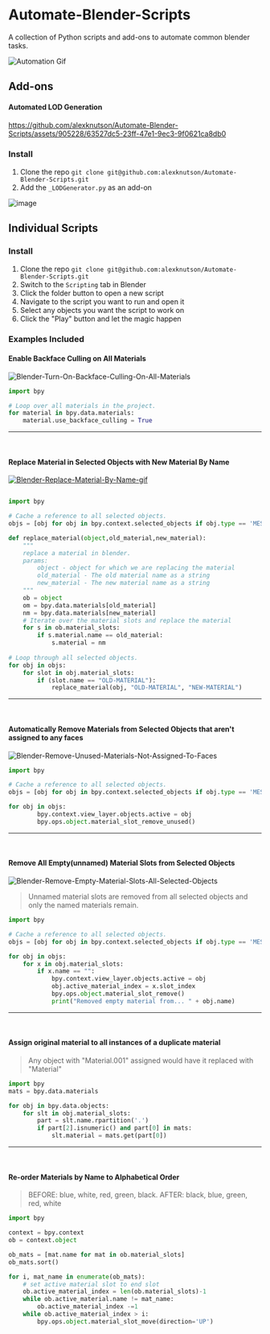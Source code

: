 # Automate-Blender-Scripts
A collection of Python scripts and add-ons to automate common blender tasks.

![Automation Gif](https://media2.giphy.com/media/1nR6fu93A17vWZbO9c/giphy.gif)

## Add-ons
#### Automated LOD Generation
https://github.com/alexknutson/Automate-Blender-Scripts/assets/905228/63527dc5-23ff-47e1-9ec3-9f0621ca8db0
### Install
1) Clone the repo `git clone git@github.com:alexknutson/Automate-Blender-Scripts.git`
2) Add the `_LODGenerator.py` as an add-on

![image](https://github.com/alexknutson/Automate-Blender-Scripts/assets/905228/d1f2c3b0-f912-4b8a-9e0e-59f76a26a1f8)


## Individual Scripts
### Install
1) Clone the repo `git clone git@github.com:alexknutson/Automate-Blender-Scripts.git`
2) Switch to the `Scripting` tab in Blender
3) Click the folder button to open a new script
4) Navigate to the script you want to run and open it
5) Select any objects you want the script to work on
6) Click the "Play" button and let the magic happen

### Examples Included

#### Enable Backface Culling on All Materials
![Blender-Turn-On-Backface-Culling-On-All-Materials](https://user-images.githubusercontent.com/905228/192082577-e1804815-29ce-4a18-93b3-b3a66838890d.gif)
```python
import bpy

# Loop over all materials in the project.
for material in bpy.data.materials:
    material.use_backface_culling = True
```

----
<br>

#### Replace Material in Selected Objects with New Material By Name

[![Blender-Replace-Material-By-Name-gif](https://user-images.githubusercontent.com/905228/192082785-24d546a0-33f8-47fb-8617-bf3ec2a1c772.gif)](https://user-images.githubusercontent.com/905228/192082698-1abf586f-fb14-4408-946e-d7533702489e.mp4)


```python

import bpy

# Cache a reference to all selected objects.
objs = [obj for obj in bpy.context.selected_objects if obj.type == 'MESH']

def replace_material(object,old_material,new_material):
    """
    replace a material in blender.
    params:
        object - object for which we are replacing the material
        old_material - The old material name as a string
        new_material - The new material name as a string
    """
    ob = object
    om = bpy.data.materials[old_material]
    nm = bpy.data.materials[new_material]
    # Iterate over the material slots and replace the material
    for s in ob.material_slots:
        if s.material.name == old_material:
            s.material = nm
            
# Loop through all selected objects.
for obj in objs:
    for slot in obj.material_slots:
        if (slot.name == "OLD-MATERIAL"):
            replace_material(obj, "OLD-MATERIAL", "NEW-MATERIAL")
```

----
<br>

#### Automatically Remove Materials from Selected Objects that aren't assigned to any faces
![Blender-Remove-Unused-Materials-Not-Assigned-To-Faces](https://user-images.githubusercontent.com/905228/192082924-1f154d50-796c-4e26-b213-06a4691dcf56.gif)
```python
import bpy

# Cache a reference to all selected objects.
objs = [obj for obj in bpy.context.selected_objects if obj.type == 'MESH']

for obj in objs:
        bpy.context.view_layer.objects.active = obj
        bpy.ops.object.material_slot_remove_unused()
```

----
<br>

#### Remove All Empty(unnamed) Material Slots from Selected Objects
![Blender-Remove-Empty-Material-Slots-All-Selected-Objects](https://user-images.githubusercontent.com/905228/192082974-8bd7af82-3fd8-4157-b01c-893621ac491e.gif)

> Unnamed material slots are removed from all selected objects and only the named materials remain.
```python
import bpy

# Cache a reference to all selected objects.
objs = [obj for obj in bpy.context.selected_objects if obj.type == 'MESH']

for obj in objs:
    for x in obj.material_slots:
        if x.name == "":
            bpy.context.view_layer.objects.active = obj
            obj.active_material_index = x.slot_index
            bpy.ops.object.material_slot_remove()
            print("Removed empty material from... " + obj.name)
```

----
<br>

#### Assign original material to all instances of a duplicate material
> Any object with "Material.001" assigned would have it replaced with "Material"
```python
import bpy
mats = bpy.data.materials

for obj in bpy.data.objects:
    for slt in obj.material_slots:
        part = slt.name.rpartition('.')
        if part[2].isnumeric() and part[0] in mats:
            slt.material = mats.get(part[0])
```

----
<br>

#### Re-order Materials by Name to Alphabetical Order
> BEFORE: blue, white, red, green, black. AFTER: black, blue, green, red, white
```python
import bpy

context = bpy.context
ob = context.object

ob_mats = [mat.name for mat in ob.material_slots]
ob_mats.sort()

for i, mat_name in enumerate(ob_mats):
    # set active material slot to end slot
    ob.active_material_index = len(ob.material_slots)-1
    while ob.active_material.name != mat_name:
        ob.active_material_index -=1
    while ob.active_material_index > i:
        bpy.ops.object.material_slot_move(direction='UP')
```
